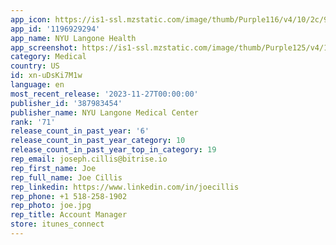 ```yaml
---
app_icon: https://is1-ssl.mzstatic.com/image/thumb/Purple116/v4/10/2c/94/102c9482-5c64-1482-d84b-3950e2c932ed/AppIcon-1x_U007emarketing-0-7-0-85-220.png/1024x1024bb.png
app_id: '1196929294'
app_name: NYU Langone Health
app_screenshot: https://is1-ssl.mzstatic.com/image/thumb/Purple125/v4/13/00/99/130099d0-4e90-4164-a425-de92de0149b8/2a46c53a-bc29-4eea-a021-f227ea32c069_iPhone-XR_noAlpha.png/1242x2688bb.png
category: Medical
country: US
id: xn-uDsKi7M1w
language: en
most_recent_release: '2023-11-27T00:00:00'
publisher_id: '387983454'
publisher_name: NYU Langone Medical Center
rank: '71'
release_count_in_past_year: '6'
release_count_in_past_year_category: 10
release_count_in_past_year_top_in_category: 19
rep_email: joseph.cillis@bitrise.io
rep_first_name: Joe
rep_full_name: Joe Cillis
rep_linkedin: https://www.linkedin.com/in/joecillis
rep_phone: +1 518-258-1902
rep_photo: joe.jpg
rep_title: Account Manager
store: itunes_connect
---
```

